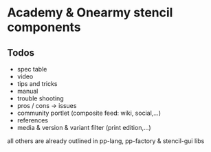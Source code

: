 # Academy & Onearmy stencil components

## Todos

- spec table
- video
- tips and tricks
- manual
- trouble shooting
- pros / cons
-> issues
- community portlet (composite feed: wiki, social,...)
- references
- media & version & variant filter (print edition,...)

all others are already outlined in pp-lang, pp-factory & stencil-gui libs
